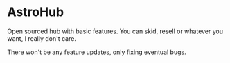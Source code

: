 # AstroHub
Open sourced hub with basic features.
You can skid, resell or whatever you want, I really don't care.

There won't be any feature updates, only fixing eventual bugs.


